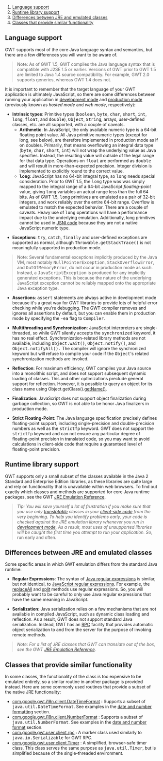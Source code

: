 <ol class="toc" id="pageToc">
  <li><a href="#language">Language support</a></li>
  <li><a href="#runtime">Runtime library support</a></li>
  <li><a href="#differences">Differences between JRE and emulated classes</a></li>
  <li><a href="#similar">Classes that provide similar functionality</a></li>
</ol>


<h2 id="language">Language support</h2>

<p>GWT supports most of the core Java language syntax and semantics, but there are a few differences you will want to be aware of.</p>

<blockquote>Note: As of GWT 1.5, GWT compiles the Java language syntax that is compatible with J2SE 1.5 or earlier. Versions of GWT prior to GWT 1.5 are limited to Java 1.4 source
compatibility. For example, GWT 2.0 supports generics, whereas GWT 1.4 does not.</blockquote>

<p>It is important to remember that the target language of your GWT application
is ultimately JavaScript, so there are some differences between running your
application in <a
href="DevGuideCompilingAndDebugging.html#DevGuideDevMode">development mode</a>
and <a href="DevGuideCompilingAndDebugging.html#DevGuideProdMode">production
mode</a> (previously known as <i>hosted mode</i> and <i>web mode</i>,
respectively):</p>

<ul>
<li><strong>Intrinsic types</strong>: Primitive types (<tt>boolean</tt>, <tt>byte</tt>, <tt>char</tt>, <tt>short</tt>, <tt>int</tt>, <tt>long</tt>, <tt>float</tt>, and
<tt>double</tt>), <tt>Object</tt>, <tt>String</tt>, arrays, user-defined classes, etc. are all supported, with a couple of caveats.</li>

<li style="list-style: none">
<ul>
<li><strong>Arithmetic</strong>: In JavaScript, the only available numeric type is a 64-bit floating point value. All Java primitive numeric types (except for long, see below),
are therefore implemented in production mode as if on doubles. Primarily, that means overflowing an integral data type (<tt>byte</tt>, <tt>char</tt>, <tt>short</tt>, <tt>int</tt>) will
not wrap the underlying value as Java specifies. Instead, the resulting value will outside of the legal range for that data type. Operations on <tt>float</tt> are performed as
<tt>double</tt> and will result in more-than-expected precision. Integer division is implemented to explicitly round to the correct value.</li>

<li><strong><tt>long</tt></strong>: JavaScript has no 64-bit integral type, so <tt>long</tt> needs special consideration. Prior to GWT 1.5, the <tt>long</tt> type was was simply
mapped to the integral range of a 64-bit JavaScript <i>floating-point</i> value, giving <tt>long</tt> variables an actual range less than the full 64 bits. As of GWT 1.5,
<tt>long</tt> primitives are emulated as a pair of 32-bit integers, and work reliably over the entire 64-bit range. Overflow is emulated to match the expected behavior. There are
a couple of caveats. Heavy use of <tt>long</tt> operations will have a performance impact due to the underlying emulation. Additionally, long primitives cannot be used in <a href="DevGuideCodingBasics.html#DevGuideJavaScriptNativeInterface">JSNI code</a> because they are not a native JavaScript numeric type.</li>
</ul>
</li>
</ul>

<ul>
<li><strong>Exceptions</strong>: <tt>try</tt>, <tt>catch</tt>, <tt>finally</tt> and user-defined exceptions are supported as normal, although <tt>Throwable.getStackTrace()</tt> is
not meaningfully supported in production mode.</li>
</ul>

<blockquote>Note: Several fundamental exceptions implicitly produced by the Java VM, most notably <tt>NullPointerException</tt>, <tt>StackOverflowError</tt>, and
<tt>OutOfMemoryError</tt>, do not occur in production mode as such. Instead, a <tt>JavaScriptException</tt> is produced for any implicitly generated exceptions. This is because the
nature of the underlying JavaScript exception cannot be reliably mapped onto the appropriate Java exception type.</blockquote>

<p/>

<ul>
<li><strong>Assertions</strong>: <tt>assert</tt> statements are always active in
development mode because it's a great way for GWT libraries to provide lots of
helpful error checking while you're debugging. The GWT compiler removes and
ignores all assertions by default, but you can enable them in production mode by
specifying the <tt>-ea</tt> flag to <tt>Compiler</tt>.</li>
</ul>



<ul>
<li><strong>Multithreading and Synchronization</strong>: JavaScript interpreters are single-threaded, so while GWT silently accepts the <tt>synchronized</tt> keyword, it has no
real effect. Synchronization-related library methods are not available, including <tt>Object.wait()</tt>, <tt>Object.notify()</tt>, and <tt>Object.notifyAll().</tt> The compiler
will ignore the synchronized keyword but will refuse to compile your code if the <tt>Object</tt>'s related synchronization methods are invoked.</li>
</ul>

<ul>
<li><strong>Reflection</strong>: For maximum efficiency, GWT compiles your Java source into a monolithic script, and does not support subsequent dynamic loading of classes. This
and other optimizations preclude general support for reflection. However, it is possible to query an object for its class name using Object.getClass().<a href="http://java.sun.com/j2se/1.5.0/docs/api/java/lang/Class.html#getName()">getName()</a>.</li>
</ul>

<ul>
<li><strong>Finalization</strong>: JavaScript does not support object
finalization during garbage collection, so GWT is not able to be honor Java
finalizers in production mode.</li>
</ul>

<ul>
<li><strong>Strict Floating-Point</strong>: The Java language specification precisely defines floating-point support, including single-precision and double-precision numbers as
well as the <tt>strictfp</tt> keyword. GWT does not support the <tt>strictfp</tt> keyword and can not ensure any particular degree of floating-point precision in translated code,
so you may want to avoid calculations in client-side code that require a guaranteed level of floating-point precision.</li>
</ul>

<h2 id="runtime">Runtime library support</h2>

<p>GWT supports only a small subset of the classes available in the Java 2 Standard and Enterprise Edition libraries, as these libraries are quite large and rely on functionality
that is unavailable within web browsers. To find out exactly which classes and methods are supported for core Java runtime packages, see the GWT <a href="RefJreEmulation.html">JRE Emulation Reference</a>.</p>

<blockquote><i>Tip: You will save yourself a lot of frustration if you make sure that you use only <a href="DevGuideCompilingAndDebugging.html#DevGuideJavaToJavaScriptCompiler">translatable</a> classes in your <a href="/web-toolkit/doc/latest/DevGuideCodingBasics#DevGuideClientSide">client-side code</a> from the
very beginning. To help you identify problems early, your code is checked
against the JRE emulation library whenever you run in <a
href="DevGuideCompilingAndDebugging.html#DevGuideDevMode">development mode</a>. As a result, most uses of unsupported libraries will be caught the first time you attempt to run your
application. So,</i> run early and often<i>.</i></blockquote>

<h2 id="differences">Differences between JRE and emulated classes</h2>

<p>Some specific areas in which GWT emulation differs from the standard Java runtime:</p>

<ul>
<li><strong>Regular Expressions</strong>: The syntax of <a href="http://java.sun.com/j2se/1.5.0/docs/api/java/util/regex/Pattern.html">Java regular expressions</a>
is similar, but not identical, to <a href="http://developer.mozilla.org/en/docs/Core_JavaScript_1.5_Guide:Regular_Expressions">JavaScript regular expressions</a>.
For example, the <a href="http://java.sun.com/j2se/1.5.0/docs/api/java/lang/String.html#replaceAll(java.lang.String,%20java.lang.String)">replaceAll</a> and <a href="http://java.sun.com/j2se/1.5.0/docs/api/java/lang/String.html#split(java.lang.String)">split</a> methods use regular expressions. So, you will probably want
to be careful to only use Java regular expressions that have the same meaning in JavaScript.</li>
</ul>

<ul>
<li><strong>Serialization</strong>: Java serialization relies on a few mechanisms that are not available in compiled JavaScript, such as dynamic class loading and reflection. As a
result, GWT does not support standard Java serialization. Instead, GWT has an <a href="DevGuideServerCommunication.html#DevGuideRemoteProcedureCalls">RPC</a> facility that provides
automatic object serialization to and from the server for the purpose of invoking remote methods.</li>
</ul>

<blockquote><i>Note: For a list of JRE classes that GWT can translate out of the box, see the GWT <a href="RefJreEmulation.html">JRE Emulation
Reference</a>.</i></blockquote>

<h2 id="similar">Classes that provide similar functionality</h2>

<p>In some classes, the functionality of the class is too expensive to be emulated entirely, so a similar routine in another package is provided instead. Here are some commonly
used routines that provide a subset of the native JRE functionality:</p>

<ul>
<li><a href="http://google-web-toolkit.googlecode.com/svn/javadoc/latest/com/google/gwt/i18n/client/DateTimeFormat.html">com.google.gwt.i18n.client.DateTimeFormat</a> : Supports a subset of <tt>java.util.DateTimeFormat</tt>. See examples in the <a href="/web-toolkit/doc/latest/DevGuideCodingBasics#DevGuideDateAndNumberFormat">date and number formatting</a> section.</li>

<li><a href="http://google-web-toolkit.googlecode.com/svn/javadoc/latest/com/google/gwt/i18n/client/NumberFormat.html">com.google.gwt.i18n.client.NumberFormat</a> : Supports a subset of <tt>java.util.NumberFormat</tt>. See examples in the <a href="/web-toolkit/doc/latest/DevGuideCodingBasics#DevGuideDateAndNumberFormat">date and number format</a> section.</li>

<li><a href="http://google-web-toolkit.googlecode.com/svn/javadoc/latest/com/google/gwt/user/client/rpc/IsSerializable.html">com.google.gwt.user.client.rpc</a>
: A marker class used similarly to <tt>java.io.Serializable</tt> for GWT RPC.</li>

<li><a href="http://google-web-toolkit.googlecode.com/svn/javadoc/latest/com/google/gwt/user/client/Timer.html" >com.google.gwt.user.client.Timer</a> : A
simplified, browser-safe timer class. This class serves the same purpose as <tt>java.util.Timer</tt>, but is simplified because of the single-threaded environment.</li>
</ul>

